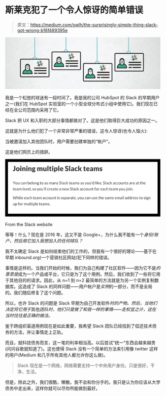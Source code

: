 # 斯莱克犯了一个令人惊讶的简单错误

> 原文：<https://medium.com/swlh/the-surprisingly-simple-thing-slack-got-wrong-b16f489395e>

![](img/d595f0c28bf2e44eaae3ed200c26757c.png)

我是一个松弛的球迷有一段时间了。我是我的公司 HubSpot 的 Slack 的早期用户之一(我们在 HubSpot 实验室的一个小型全球分布式小组中使用它)。我们现在已经在全公司范围内采用了它。

Slack 把 UX 和入职的大部分事情都做对了。这是他们取得巨大成功的原因之一。

这就是为什么他们犯了一个非常非常严重的错误，这令人惊讶(也令人恼火):

当被邀请加入其他团队时，用户需要创建单独的“帐户”。

这是他们网页上的措辞。

![](img/c1267c121e74bf73b846e2612ac574c9.png)

From the Slack website

等等！什么？现在是 2016 年，这又不是 Google+，为什么我不能有一个*身份/账户，然后用它加入我想加入的任何球队？*

我不太确定 Slack 是如何结束他们的工作的，但我有一个很好的理论——基于在早期 inbound.org(一个营销社区网站)犯下同样的错误。

事情是这样的。当我们开始的时候，我们为自己构建了社区软件——因为它不是*的意思是*成为一个产品或平台，它只是为了这个用例。然后，我们收到了一些将它用于其他目的的请求。因此，从 n=1 到 n=2 最简单的方法就是为另一个实例复制数据库。这造成了 Slack 的同样问题——用户帐户是*实例*的一部分，而不是全局的。我们随后修复了这个问题。

所以，也许 Slack 的问题是 Slack 早期为自己开发软件*时的产物。然后，当他们决定将它用于*其他*团队时，他们只是做了和我一样的事情——走权宜之计，这在当时往往是正确的做法。*

鉴于跨组织渠道用例现在是如此重要，我希望 Slack 团队已经找到了偿还技术债务的方法，并让事情走上正轨。

而且，就科技债务而言，这一笔的利率相当高。以后尝试“统一”东西会越来越贵(问问谷歌就知道了)。这也使得 Slack 没有一个简单的方法来引用像 twitter 这样的用户(Medium 和几乎所有其他人都允许你这么做)。

> Slack 现在是一个网络，网络需要支持一个中央用户身份。只是很好，干净，生活。

但是，除此之外，我们很酷，懒散。我不会和你分手的。我只是认为你应该从大学债务中走出来，这样你就可以尽你所能做到最好。